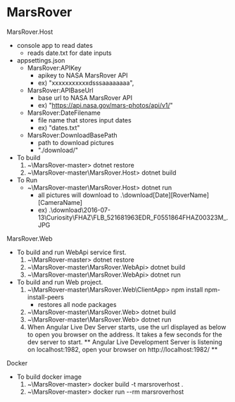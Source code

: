 # MarsRover
MarsRover.Host
  - console app to read dates
    - reads date.txt for date inputs
  - appsettings.json
    - MarsRover:APIKey 
      - apikey to NASA MarsRover API
      - ex) "xxxxxxxxxxxdsssaaaaaaaa",
    - MarsRover:APIBaseUrl
      - base url to NASA MarsRover API
      - ex) "https://api.nasa.gov/mars-photos/api/v1/"
    - MarsRover:DateFilename
      - file name that stores input dates
      - ex) "dates.txt"
    - MarsRover:DownloadBasePath
      - path to download pictures
      - "./download/"
  - To build
    1. ~\MarsRover-master> dotnet restore
    2. ~\MarsRover-master\MarsRover.Host> dotnet build
  - To Run
    - ~\MarsRover-master\MarsRover.Host> dotnet run
      - all pictures will download to .\download\[Date]\[RoverName]\[CameraName]
      - ex) .\download\2016-07-13\Curiosity\FHAZ\FLB_521681963EDR_F0551864FHAZ00323M_.JPG
  
MarsRover.Web 
  - To build and run WebApi service first.
    1. ~\MarsRover-master> dotnet restore
    2. ~\MarsRover-master\MarsRover.WebApi> dotnet build
    3. ~\MarsRover-master\MarsRover.WebApi> dotnet run
  - To build and run Web project.
  	1. ~\MarsRover-master\MarsRover.Web\ClientApp> npm install npm-install-peers
  		- restores all node packages
    2. ~\MarsRover-master\MarsRover.Web> dotnet build    
    3. ~\MarsRover-master\MarsRover.Web> dotnet run
    4. When Angular Live Dev Server starts, use the url displayed as below to open you browser on the address. It takes a few seconds for the dev server to start.
    	** Angular Live Development Server is listening on localhost:1982, open your browser on http://localhost:1982/ **


Docker
  - To build docker image
    1. ~\MarsRover-master> docker build -t marsroverhost .
    2. ~\MarsRover-master> docker run --rm marsroverhost 
